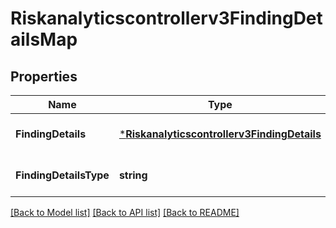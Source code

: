 # Riskanalyticscontrollerv3FindingDetailsMap

## Properties
Name | Type | Description | Notes
------------ | ------------- | ------------- | -------------
**FindingDetails** | [***Riskanalyticscontrollerv3FindingDetails**](riskanalyticscontrollerv3FindingDetails.md) |  | [optional] [default to null]
**FindingDetailsType** | **string** |  | [optional] [default to null]

[[Back to Model list]](../README.md#documentation-for-models) [[Back to API list]](../README.md#documentation-for-api-endpoints) [[Back to README]](../README.md)

